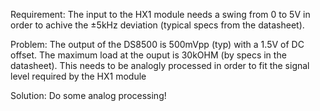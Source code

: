 Requirement:
The input to the HX1 module needs a swing from 0 to 5V in order to achive the ±5kHz deviation (typical specs from the datasheet).

Problem:
The output of the DS8500 is 500mVpp (typ) with a 1.5V of DC offset. The maximum load at the ouput is 30kOHM (by specs in the datasheet). This needs to be analogly processed in order to fit the signal level required by the HX1 module

Solution:
Do some analog processing!
